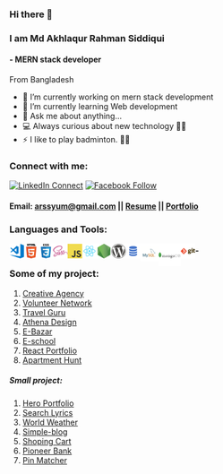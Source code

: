 ### Hi there 👋
### I am Md Akhlaqur Rahman Siddiqui 
#### - MERN stack developer
From Bangladesh 

- 🔭 I’m currently working on mern stack development
- 🌱 I’m currently learning Web development
- 💬 Ask me about anything...
- 💻 Always curious about new technology 🤩🤩
- ⚡ I like to play badminton. 🤩🤩

### Connect with me:

[![LinkedIn Connect](https://img.shields.io/badge/%20-Connect-black?color=14171A&labelColor=212121&logo=linkedin&logoColor=ffffff)](https://www.linkedin.com/in/md-akhlaqur-rahman-siddiqui-syum-832510139/)
 [![Facebook Follow](https://img.shields.io/badge/%20-Follow-black?color=14171A&labelColor=1976d2&logo=facebook&logoColor=ffffff)](https://web.facebook.com/syum.akhlaque.5)
 #### Email: arssyum@gmail.com   || [Resume](https://drive.google.com/file/d/1odMgrcA2yY0HADwUbZ4Hb7K4EE_GRVwB/view?usp=sharing) || [Portfolio](https://akhlaque.netlify.app/)

### Languages and Tools:
<img align="left" alt="Visual Studio Code" width="26px" src="https://raw.githubusercontent.com/github/explore/80688e429a7d4ef2fca1e82350fe8e3517d3494d/topics/visual-studio-code/visual-studio-code.png" />
<img align="left" alt="HTML5" width="26px" src="https://raw.githubusercontent.com/github/explore/80688e429a7d4ef2fca1e82350fe8e3517d3494d/topics/html/html.png" />
<img align="left" alt="CSS3" width="26px" src="https://raw.githubusercontent.com/github/explore/80688e429a7d4ef2fca1e82350fe8e3517d3494d/topics/css/css.png" />
<img align="left" alt="Sass" width="26px" src="https://raw.githubusercontent.com/github/explore/80688e429a7d4ef2fca1e82350fe8e3517d3494d/topics/sass/sass.png" />
<img align="left" alt="JavaScript" width="26px" src="https://raw.githubusercontent.com/github/explore/80688e429a7d4ef2fca1e82350fe8e3517d3494d/topics/javascript/javascript.png" />
<img align="left" alt="React" width="26px" src="https://raw.githubusercontent.com/github/explore/80688e429a7d4ef2fca1e82350fe8e3517d3494d/topics/react/react.png" />

<img align="left" alt="Node.js" width="26px" src="https://raw.githubusercontent.com/github/explore/80688e429a7d4ef2fca1e82350fe8e3517d3494d/topics/nodejs/nodejs.png" />
<img align="left" alt="Deno" width="26px" src="https://raw.githubusercontent.com/github/explore/361e2821e2dea67711cde99c9c40ed357061cf27/topics/wordpress/wordpress.png" />
<img align="left" alt="SQL" width="26px" src="https://raw.githubusercontent.com/github/explore/80688e429a7d4ef2fca1e82350fe8e3517d3494d/topics/sql/sql.png" />
<img align="left" alt="MySQL" width="32px" src="https://raw.githubusercontent.com/github/explore/80688e429a7d4ef2fca1e82350fe8e3517d3494d/topics/mysql/mysql.png" />
<img align="left" alt="MongoDB" width="40px" src="https://raw.githubusercontent.com/github/explore/80688e429a7d4ef2fca1e82350fe8e3517d3494d/topics/mongodb/mongodb.png" />
<img align="left" alt="Git" width="26px" src="https://raw.githubusercontent.com/github/explore/80688e429a7d4ef2fca1e82350fe8e3517d3494d/topics/git/git.png" />

#### -
### Some of my project:

1. [Creative Agency](https://creative-agency-22.web.app/)
2. [Volunteer Network](https://volunteer-network-22.web.app/)
3. [Travel Guru](https://travel-guru-3d05c.web.app/)
4. [Athena Design](https://design-athena.web.app/)
5. [E-Bazar](https://e-bazar-22.netlify.app/)
6. [E-school](https://syum-akhlaque.github.io/e-school/)
7. [React Portfolio](https://akhlaque.netlify.app/)
8. [Apartment Hunt](https://apartment-hunt-team.web.app/)

##### Small project:
1. [Hero Portfolio](https://syum-akhlaque.github.io/hero-portfolio/)
2. [Search Lyrics](https://syum-akhlaque.github.io/search-lyrics/)
3. [World Weather](https://syum-akhlaque.github.io/world-weather/)
4. [Simple-blog](https://meterialui-blogs.netlify.app/)
5. [Shoping Cart](https://syum-akhlaque.github.io/shopping-cart/)
6. [Pioneer Bank](https://syum-akhlaque.github.io/pioneer-bank/) 
7. [Pin Matcher](https://github.com/syum-akhlaque/pin-matcher)



